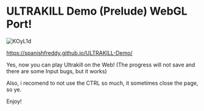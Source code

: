 # ULTRAKILL Demo (Prelude) WebGL Port!

![KOyL1d](https://github.com/user-attachments/assets/f9fad4d9-77cc-4021-9133-390ed9d501e6)

https://spanishfreddy.github.io/ULTRAKILL-Demo/

Yes, now you can play Ultrakill on the Web!
(The progress will not save and there are some Input bugs, but it works)

Also, i recomend to not use the CTRL so much, it sometimes close the page, so ye.

Enjoy!
